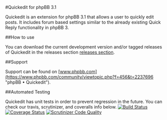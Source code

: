 #Quickedit for phpBB 3.1

Quickedit is an extension for phpBB 3.1 that allows a user to quickly edit posts.
It includes forum based settings similar to the already existing Quick Reply functionality in phpBB 3.

##How to use

You can download the current development version and/or tagged releases of Quickedit in the releases section [releases section](hhttps://github.com/marc1706/phpbb3-ext-quickedit/releases "releases section").

##Support

Support can be found on [www.phpbb.com](https://www.phpbb.com/community/viewtopic.php?f=456&t=2237696 "phpBB • Quickedit").

##Automated Testing

Quickedit has unit tests in order to prevent regression in the future. You can check our travis, scrutinizer, and coveralls info below.
[![Build Status](https://travis-ci.org/marc1706/phpbb3-ext-quickedit.svg?branch=master)](https://travis-ci.org/marc1706/phpbb3-ext-quickedit)
[![Coverage Status](https://coveralls.io/repos/marc1706/phpbb3-ext-quickedit/badge.png?branch=master)](https://coveralls.io/r/marc1706/phpbb3-ext-quickedit?branch=master)
[![Scrutinizer Code Quality](https://scrutinizer-ci.com/g/marc1706/phpbb3-ext-quickedit/badges/quality-score.png?b=master)](https://scrutinizer-ci.com/g/marc1706/phpbb3-ext-quickedit/?branch=master)
